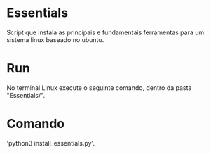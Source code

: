 # Essentials
Script que instala as principais e fundamentais ferramentas para um sistema linux baseado no ubuntu.
# Run
No terminal Linux execute o seguinte comando, dentro da pasta "Essentials/".
# Comando
'python3 install_essentials.py'.
